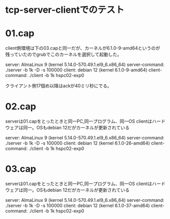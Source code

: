 # tcp-server-clientでのテスト

# 01.cap

client側環境は下の03.capと同一だが、カーネルが6.1.0-9-amd64というのが
残っていたのでgrubでこのカーネルを選択して起動した。

server: AlmaLinux 9 (kernel 5.14.0-570.49.1.el9_6.x86_64)
server-command: ./server -b 1k -D -s 100000 
client: debian 12 (kernel 6.1.0-9-amd64)
client-command: ./client -b 1k hspc02-exp0

クライアント側17個め以降はackが40ミリ秒にでる。

# 02.cap

serverは01.capをとったときと同一PC,同一プログラム、同一OS
clientはハードウェアは同一。OSもdebian 12だがカーネルが更新されている

server: AlmaLinux 9 (kernel 5.14.0-570.49.1.el9_6.x86_64)
server-command: ./server -b 1k -D -s 100000 
client: debian 12 (kernel 6.1.0-26-amd64)
client-command: ./client -b 1k hspc02-exp0

# 03.cap

serverは01.capをとったときと同一PC,同一プログラム、同一OS
clientはハードウェアは同一。OSもdebian 12だがカーネルが更新されている

server: AlmaLinux 9 (kernel 5.14.0-570.49.1.el9_6.x86_64)
server-command: ./server -b 1k -D -s 100000 
client: debian 12 (kernel 6.1.0-37-amd64)
client-command: ./client -b 1k hspc02-exp0
